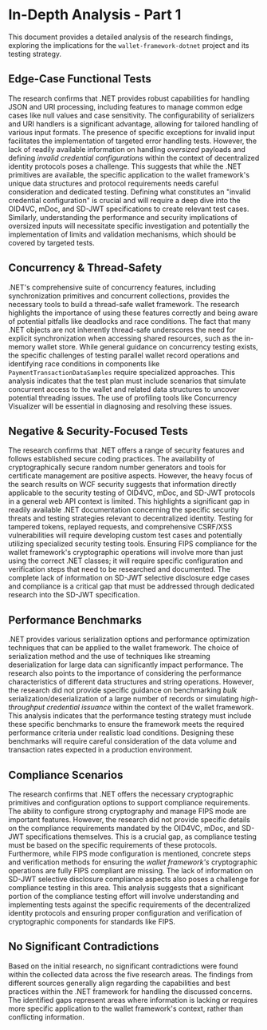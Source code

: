 # In-Depth Analysis - Part 1

This document provides a detailed analysis of the research findings, exploring the implications for the `wallet-framework-dotnet` project and its testing strategy.

## Edge-Case Functional Tests

The research confirms that .NET provides robust capabilities for handling JSON and URI processing, including features to manage common edge cases like null values and case sensitivity. The configurability of serializers and URI handlers is a significant advantage, allowing for tailored handling of various input formats. The presence of specific exceptions for invalid input facilitates the implementation of targeted error handling tests. However, the lack of readily available information on handling *oversized* payloads and defining *invalid credential configurations* within the context of decentralized identity protocols poses a challenge. This suggests that while the .NET primitives are available, the specific application to the wallet framework's unique data structures and protocol requirements needs careful consideration and dedicated testing. Defining what constitutes an "invalid credential configuration" is crucial and will require a deep dive into the OID4VC, mDoc, and SD-JWT specifications to create relevant test cases. Similarly, understanding the performance and security implications of oversized inputs will necessitate specific investigation and potentially the implementation of limits and validation mechanisms, which should be covered by targeted tests.

## Concurrency & Thread-Safety

.NET's comprehensive suite of concurrency features, including synchronization primitives and concurrent collections, provides the necessary tools to build a thread-safe wallet framework. The research highlights the importance of using these features correctly and being aware of potential pitfalls like deadlocks and race conditions. The fact that many .NET objects are not inherently thread-safe underscores the need for explicit synchronization when accessing shared resources, such as the in-memory wallet store. While general guidance on concurrency testing exists, the specific challenges of testing parallel wallet record operations and identifying race conditions in components like `PaymentTransactionDataSamples` require specialized approaches. This analysis indicates that the test plan must include scenarios that simulate concurrent access to the wallet and related data structures to uncover potential threading issues. The use of profiling tools like Concurrency Visualizer will be essential in diagnosing and resolving these issues.

## Negative & Security-Focused Tests

The research confirms that .NET offers a range of security features and follows established secure coding practices. The availability of cryptographically secure random number generators and tools for certificate management are positive aspects. However, the heavy focus of the search results on WCF security suggests that information directly applicable to the security testing of OID4VC, mDoc, and SD-JWT protocols in a general web API context is limited. This highlights a significant gap in readily available .NET documentation concerning the specific security threats and testing strategies relevant to decentralized identity. Testing for tampered tokens, replayed requests, and comprehensive CSRF/XSS vulnerabilities will require developing custom test cases and potentially utilizing specialized security testing tools. Ensuring FIPS compliance for the wallet framework's cryptographic operations will involve more than just using the correct .NET classes; it will require specific configuration and verification steps that need to be researched and documented. The complete lack of information on SD-JWT selective disclosure edge cases and compliance is a critical gap that must be addressed through dedicated research into the SD-JWT specification.

## Performance Benchmarks

.NET provides various serialization options and performance optimization techniques that can be applied to the wallet framework. The choice of serialization method and the use of techniques like streaming deserialization for large data can significantly impact performance. The research also points to the importance of considering the performance characteristics of different data structures and string operations. However, the research did not provide specific guidance on benchmarking *bulk* serialization/deserialization of a large number of records or simulating *high-throughput credential issuance* within the context of the wallet framework. This analysis indicates that the performance testing strategy must include these specific benchmarks to ensure the framework meets the required performance criteria under realistic load conditions. Designing these benchmarks will require careful consideration of the data volume and transaction rates expected in a production environment.

## Compliance Scenarios

The research confirms that .NET offers the necessary cryptographic primitives and configuration options to support compliance requirements. The ability to configure strong cryptography and manage FIPS mode are important features. However, the research did not provide specific details on the compliance requirements mandated by the OID4VC, mDoc, and SD-JWT specifications themselves. This is a crucial gap, as compliance testing must be based on the specific requirements of these protocols. Furthermore, while FIPS mode configuration is mentioned, concrete steps and verification methods for ensuring the *wallet framework's* cryptographic operations are fully FIPS compliant are missing. The lack of information on SD-JWT selective disclosure compliance aspects also poses a challenge for compliance testing in this area. This analysis suggests that a significant portion of the compliance testing effort will involve understanding and implementing tests against the specific requirements of the decentralized identity protocols and ensuring proper configuration and verification of cryptographic components for standards like FIPS.

## No Significant Contradictions

Based on the initial research, no significant contradictions were found within the collected data across the five research areas. The findings from different sources generally align regarding the capabilities and best practices within the .NET framework for handling the discussed concerns. The identified gaps represent areas where information is lacking or requires more specific application to the wallet framework's context, rather than conflicting information.